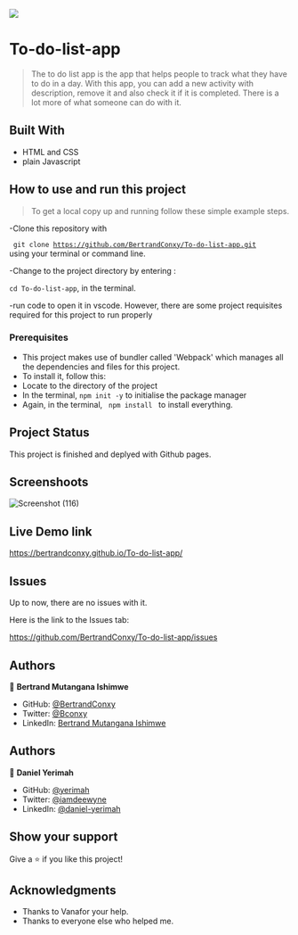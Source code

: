 
![](https://img.shields.io/badge/Microverse-blueviolet)

# To-do-list-app

> The to do list app is the app that helps people to track what they have to do in a day. With this app,
  you can add a new activity with description, remove it and also check it if it is completed.
  There is a lot more of what someone can do with it.


## Built With

- HTML and CSS 
- plain Javascript

## How to use and run this project
>To get a local copy up and running follow these simple example steps.

-Clone this repository with

<code> git clone https://github.com/BertrandConxy/To-do-list-app.git </code>
using your terminal or command line.

-Change to the project directory by entering :

<code>cd To-do-list-app</code>, in the terminal.

-run code to open it in vscode.
However, there are some project requisites required for this project to run properly 
### Prerequisites
- This project makes use of bundler called 'Webpack' which manages all the dependencies and files for this project.
- To install it, follow this:
- Locate to the directory of the project
- In the terminal, <code>npm init -y</code> to initialise the package manager
- Again, in the terminal, <code> npm install </code> to install everything.


## Project Status
This project is finished and deplyed with Github pages.

## Screenshoots
![Screenshot (116)](https://user-images.githubusercontent.com/90222110/150308929-86440b0b-7f5f-4bad-9aa3-44801c45f0c0.png)

## Live Demo link
 https://bertrandconxy.github.io/To-do-list-app/

## Issues

Up to now, there are no issues with it.

Here is the link to the Issues tab:

https://github.com/BertrandConxy/To-do-list-app/issues

## Authors

👤 **Bertrand Mutangana Ishimwe**

- GitHub: [@BertrandConxy](https://github.com/BertrandConxy)
- Twitter: [@Bconxy](https://twitter.com/Bconxy)
- LinkedIn: [Bertrand Mutangana Ishimwe](https://www.linkedin.com/in/bertrand-mutangana-024905220/)

## Authors

👤 **Daniel Yerimah**

- GitHub: [@yerimah](https://github.com/yerimah)
- Twitter: [@iamdeewyne](https://twitter.com/iamdeewyne)
- LinkedIn: [@daniel-yerimah](https://www.linkedin.com/in/daniel-yerimah/)

## Show your support

Give a ⭐️ if you like this project!

## Acknowledgments
- Thanks to Vanafor your help.
- Thanks to everyone else who helped me.
